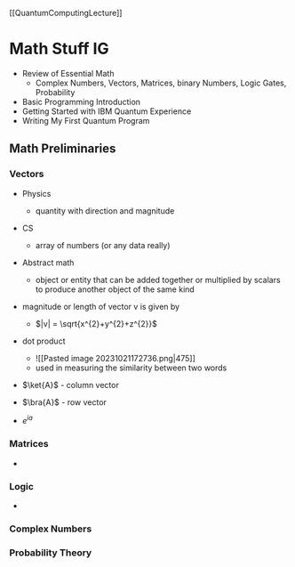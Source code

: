 [[QuantumComputingLecture]]
# Math Stuff IG
- Review of Essential Math
	- Complex Numbers, Vectors, Matrices, binary Numbers, Logic Gates, Probability
- Basic Programming Introduction
- Getting Started with IBM Quantum Experience
- Writing My First Quantum Program

## Math Preliminaries
### Vectors
- Physics
	- quantity with direction and magnitude
- CS 
	- array of numbers (or any data really)
- Abstract math
	- object or entity that can be added together or multiplied by scalars to produce another object of the same kind

- magnitude or length of vector v is given by
	- $|v| = \sqrt{x^{2}+y^{2}+z^{2}}$
- dot product
	- ![[Pasted image 20231021172736.png|475]]
	- used in measuring the similarity between two words
- $\ket{A}$ - column vector
- $\bra{A}$ - row vector
- $e^{ia}$
### Matrices
- 
### Logic
- 
### Complex Numbers
### Probability Theory